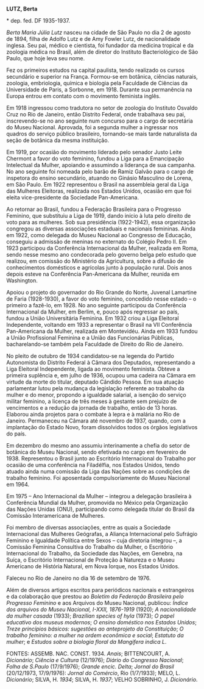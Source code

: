 **LUTZ, Berta**

\* dep. fed. DF 1935-1937.

*Berta Maria Júlia Lutz* nasceu na cidade de São Paulo no dia 2 de
agosto de 1894, filha de Adolfo Lutz e de Amy Fowler Lutz, de
nacionalidade inglesa. Seu pai, médico e cientista, foi fundador da
medicina tropical e da zoologia médica no Brasil, além de diretor do
Instituto Bacteriológico de São Paulo, que hoje leva seu nome.

Fez os primeiros estudos na capital paulista, tendo realizado os cursos
secundário e superior na França. Formou-se em botânica, ciências
naturais, zoologia, embriologia, química e biologia pela Faculdade de
Ciências da Universidade de Paris, a Sorbonne, em 1918. Durante sua
permanência na Europa entrou em contato com o movimento feminista
inglês.

Em 1918 ingressou como tradutora no setor de zoologia do Instituto
Osvaldo Cruz no Rio de Janeiro, então Distrito Federal, onde trabalhava
seu pai, inscrevendo-se no ano seguinte num concurso para o cargo de
secretária do Museu Nacional. Aprovada, foi a segunda mulher a ingressar
nos quadros do serviço público brasileiro, tornando-se mais tarde
naturalista da seção de botânica da mesma instituição.

Em 1919, por ocasião do movimento liderado pelo senador Justo Leite
Chermont a favor do voto feminino, fundou a Liga para a Emancipação
Intelectual da Mulher, apoiando e assumindo a liderança de sua campanha.
No ano seguinte foi nomeada pelo barão de Ramiz Galvão para o cargo de
inspetora do ensino secundário, atuando no Ginásio Masculino de Lorena,
em São Paulo. Em 1922 representou o Brasil na assembleia geral da Liga
das Mulheres Eleitoras, realizada nos Estados Unidos, ocasião em que foi
eleita vice-presidente da Sociedade Pan-Americana.

Ao retornar ao Brasil, fundou a Federação Brasileira para o Progresso
Feminino, que substituiu a Liga de 1919, dando início à luta pelo
direito de voto para as mulheres. Sob sua presidência (1922-1942), essa
organização congregou as diversas associações estaduais e nacionais
femininas. Ainda em 1922, como delegada do Museu Nacional ao Congresso
de Educação, conseguiu a admissão de meninas no externato do Colégio
Pedro II. Em 1923 participou da Conferência Internacional da Mulher,
realizada em Roma, sendo nesse mesmo ano condecorada pelo governo belga
pelo estudo que realizou, em comissão do Ministério da Agricultura,
sobre a difusão de conhecimentos domésticos e agrícolas junto à
população rural. Dois anos depois esteve na Conferência Pan-Americana da
Mulher, reunida em Washington.

Apoiou o projeto do governador do Rio Grande do Norte, Juvenal Lamartine
de Faria (1928-1930), a favor do voto feminino, concedido nesse estado –
o primeiro a fazê-lo, em 1928. No ano seguinte participou da Conferência
Internacional da Mulher, em Berlim, e, pouco após regressar ao país,
fundou a União Universitária Feminina. Em 1932 criou a Liga Eleitoral
Independente, voltando em 1933 a representar o Brasil na VII Conferência
Pan-Americana da Mulher, realizada em Montevidéu. Ainda em 1933 fundou a
União Profissional Feminina e a União das Funcionárias Públicas,
bacharelando-se também pela Faculdade de Direito do Rio de Janeiro.

No pleito de outubro de 1934 candidatou-se na legenda do Partido
Autonomista do Distrito Federal à Câmara dos Deputados, representando a
Liga Eleitoral Independente, ligada ao movimento feminista. Obteve a
primeira suplência e, em julho de 1936, ocupou uma cadeira na Câmara em
virtude da morte do titular, deputado Cândido Pessoa. Em sua atuação
parlamentar lutou pela mudança da legislação referente ao trabalho da
mulher e do menor, propondo a igualdade salarial, a isenção do serviço
militar feminino, a licença de três meses à gestante sem prejuízo de
vencimentos e a redução da jornada de trabalho, então de 13 horas.
Elaborou ainda projetos para o combate à lepra e à malária no Rio de
Janeiro. Permaneceu na Câmara até novembro de 1937, quando, com a
implantação do Estado Novo, foram dissolvidos todos os órgãos
legislativos do país.

Em dezembro do mesmo ano assumiu interinamente a chefia do setor de
botânica do Museu Nacional, sendo efetivada no cargo em fevereiro de
1938. Representou o Brasil junto ao Escritório Internacional do Trabalho
por ocasião de uma conferência na Filadélfia, nos Estados Unidos, tendo
atuado ainda numa comissão da Liga das Nações sobre as condições de
trabalho feminino. Foi aposentada compulsoriamente do Museu Nacional em
1964.

Em 1975 – Ano Internacional da Mulher – integrou a delegação brasileira
à Conferência Mundial da Mulher, promovida no México pela Organização
das Nações Unidas (ONU), participando como delegada titular do Brasil da
Comissão Interamericana de Mulheres.

Foi membro de diversas associações, entre as quais a Sociedade
Internacional das Mulheres Geógrafas, a Aliança Internacional pelo
Sufrágio Feminino e Igualdade Política entre Sexos – cuja diretoria
integrou –, a Comissão Feminina Consultiva do Trabalho da Mulher, o
Escritório Internacional do Trabalho, da Sociedade das Nações, em
Genebra, na Suíça, o Escritório Internacional de Proteção à Natureza e o
Museu Americano de História Natural, em Nova Iorque, nos Estados Unidos.

Faleceu no Rio de Janeiro no dia 16 de setembro de 1976.

Além de diversos artigos escritos para periódicos nacionais e
estrangeiros e da colaboração que prestou ao *Boletim da Federação
Brasileira pelo Progresso Feminino* e aos Arquivos do Museu Nacional,
publicou: *Índice dos arquivos do Museu Nacional, I-XXII, 1876-1919*
(1920); *A nacionalidade da mulher casada* (1933); *Brazilian species of
hyla* (1973); *O papel educativo dos museus modernos*; *O ensino
doméstico nos Estados Unidos*; *Treze princípios básicos: sugestões ao
anteprojeto da Constituição*; *O trabalho feminino:* *a mulher na ordem
econômica e social*; *Estatuto da mulher*; e *Estudos sobre a biologia
floral da Mangifera indica L*.

FONTES: ASSEMB. NAC. CONST. 1934. *Anais*; BITTENCOURT, A. *Dicionário*;
*Ciência e Cultura* (12/1976); *Diário do Congresso Nacional*; *Folha de
S.Paulo* (17/9/1976); *Grande encic. Delta*; *Jornal* *do Brasil*
(20/12/1973, 17/9/1976): *Jornal do Comércio*, Rio (1/7/1933); MELO, L.
*Dicionário*; SILVA, H. *1934*; SILVA, H. *1937*; VELHO SOBRINHO, J.
*Dicionário*.
